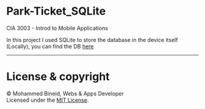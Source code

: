 # Park-Ticket_SQLite
CIA 3003 - Introd to Mobile Applications

In this project I used SQLite to store the database in the device itself (Locally), you can find the DB [here](https://github.com/vm7md98/Park-Ticket_SQLite/blob/cde6563da0824fbdc3cd565c347e68d0ce687e02/app/src/main/java/com/example/parkTicket/MyDBHelper.java)

---
# License & copyright

© Mohammed Bineid, Webs & Apps Developer <br>
Licensed under the [MIT License](LICENSE).
 
